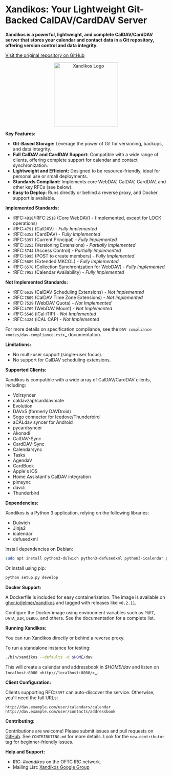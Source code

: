 <!-- Improved & SEO-Optimized README for Xandikos -->

# Xandikos: Your Lightweight Git-Backed CalDAV/CardDAV Server

**Xandikos is a powerful, lightweight, and complete CalDAV/CardDAV server that stores your calendar and contact data in a Git repository, offering version control and data integrity.**

[Visit the original repository on GitHub](https://github.com/jelmer/xandikos)

<!-- Logo (Optional - consider adding alt text for SEO) -->
<p align="center">
  <img src="logo.png" alt="Xandikos Logo" width="200">
</p>

**Key Features:**

*   **Git-Based Storage:** Leverage the power of Git for versioning, backups, and data integrity.
*   **Full CalDAV and CardDAV Support:**  Compatible with a wide range of clients, offering complete support for calendar and contact synchronization.
*   **Lightweight and Efficient:** Designed to be resource-friendly, ideal for personal use or small deployments.
*   **Standards Compliant:** Implements core WebDAV, CalDAV, CardDAV, and other key RFCs (see below).
*   **Easy to Deploy:**  Runs directly or behind a reverse proxy, and Docker support is available.

**Implemented Standards:**

*   :RFC:`4918`/:RFC:`2518` (Core WebDAV) - (Implemented, except for LOCK operations)
*   :RFC:`4791` (CalDAV) - *Fully Implemented*
*   :RFC:`6352` (CardDAV) - *Fully Implemented*
*   :RFC:`5397` (Current Principal) - *Fully Implemented*
*   :RFC:`3253` (Versioning Extensions) - *Partially Implemented*
*   :RFC:`3744` (Access Control) - *Partially Implemented*
*   :RFC:`5995` (POST to create members) - *Fully Implemented*
*   :RFC:`5689` (Extended MKCOL) - *Fully Implemented*
*   :RFC:`6578` (Collection Synchronization for WebDAV) - *Fully Implemented*
*   :RFC:`7953` (Calendar Availability) - *Fully Implemented*

**Not Implemented Standards:**

*   :RFC:`6638` (CalDAV Scheduling Extensions) - *Not Implemented*
*   :RFC:`7809` (CalDAV Time Zone Extensions) - *Not Implemented*
*   :RFC:`7529` (WebDAV Quota) - *Not Implemented*
*   :RFC:`4709` (WebDAV Mount) - *Not Implemented*
*   :RFC:`5546` (iCal iTIP) - *Not Implemented*
*   :RFC:`4324` (iCAL CAP) - *Not Implemented*

For more details on specification compliance, see the `DAV compliance <notes/dav-compliance.rst>`_ documentation.

**Limitations:**

*   No multi-user support (single-user focus).
*   No support for CalDAV scheduling extensions.

**Supported Clients:**

Xandikos is compatible with a wide array of CalDAV/CardDAV clients, including:

*   Vdirsyncer
*   caldavzap/carddavmate
*   Evolution
*   DAVx5 (formerly DAVDroid)
*   Sogo connector for Icedove/Thunderbird
*   aCALdav syncer for Android
*   pycardsyncer
*   Akonadi
*   CalDAV-Sync
*   CardDAV-Sync
*   Calendarsync
*   Tasks
*   AgendaV
*   CardBook
*   Apple's iOS
*   Home Assistant's CalDAV integration
*   pimsync
*   davcli
*   Thunderbird

**Dependencies:**

Xandikos is a Python 3 application, relying on the following libraries:

*   Dulwich
*   Jinja2
*   icalendar
*   defusedxml

Install dependencies on Debian:
```bash
sudo apt install python3-dulwich python3-defusedxml python3-icalendar python3-jinja2
```

Or install using pip:
```bash
python setup.py develop
```

**Docker Support:**

A Dockerfile is included for easy containerization.  The image is available on [ghcr.io/jelmer/xandikos](https://github.com/jelmer/xandikos/pkgs/container/xandikos) and tagged with releases like `v0.2.11`.

Configure the Docker image using environment variables such as `PORT`, `DATA_DIR`, `DEBUG`, and others. See the documentation for a complete list.

**Running Xandikos:**

You can run Xandikos directly or behind a reverse proxy.

To run a standalone instance for testing:
```bash
./bin/xandikos --defaults -d $HOME/dav
```
This will create a calendar and addressbook in *$HOME/dav* and listen on `localhost:8080 <http://localhost:8080/>`_.

**Client Configuration:**

Clients supporting RFC:`5397` can auto-discover the service.  Otherwise, you'll need the full URLs:

```
http://dav.example.com/user/calendars/calendar
http://dav.example.com/user/contacts/addressbook
```

**Contributing:**

Contributions are welcome!  Please submit issues and pull requests on [GitHub](https://github.com/jelmer/xandikos/issues/new).  See `CONTRIBUTING.md` for more details.  Look for the `new-contributor` tag for beginner-friendly issues.

**Help and Support:**

*   IRC:  *#xandikos* on the OFTC IRC network.
*   Mailing List:  [Xandikos Google Group](https://groups.google.com/forum/#!forum/xandikos)